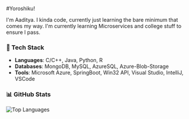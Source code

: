 #Yoroshiku!

I'm Aaditya. I kinda code, currently just learning the bare minimum that comes my way.
I'm currently learning Microservices and college stuff to ensure I pass.
### 💼 Tech Stack

- **Languages**: C/C++, Java, Python, R
- **Databases**: MongoDB, MySQL, AzureSQL, Azure-Blob-Storage
- **Tools**: Microsoft Azure, SpringBoot, Win32 API, Visual Studio, IntelliJ, VSCode 

### 📊 GitHub Stats
![Top Languages](https://github-readme-stats.vercel.app/api/top-langs/?username=Aaditatgithub&layout=compact)


